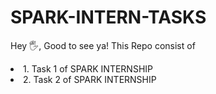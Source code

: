 # SPARK-INTERN-TASKS
Hey 🖐, Good to see ya!
This Repo consist of 
<li> 1. Task 1 of SPARK INTERNSHIP</li>
<li> 2. Task 2 of SPARK INTERNSHIP</li>
